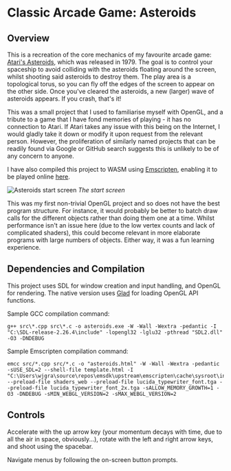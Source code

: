 # Classic Arcade Game: Asteroids
## Overview
This is a recreation of the core mechanics of my favourite arcade game: [Atari's Asteroids](https://en.wikipedia.org/wiki/Asteroids_(video_game)), which was released in 1979. The goal is to control your spaceship to avoid colliding with the asteroids floating around the screen, whilst shooting said asteroids to destroy them. The play area is a topological torus, so you can fly off the edges of the screen to appear on the other side. Once you've cleared the asteroids, a new (larger) wave of asteroids appears. If you crash, that's it!

This was a small project that I used to familiarise myself with OpenGL, and a tribute to a game that I have fond memories of playing - it has no connection to Atari. If Atari takes any issue with this being on the Internet, I would gladly take it down or modify it upon request from the relevant person. However, the proliferation of similarly named projects that can be readily found via Google or GitHub search suggests this is unlikely to be of any concern to anyone.

I have also compiled this project to WASM using [Emscripten](https://emscripten.org/), enabling it to be played online [here](https://wjgrace.co.uk/projects/asteroids/asteroids.html).

![Asteroids start screen](https://www.wjgrace.co.uk/images/asteroids_thumbnail.gif)
*The start screen*

This was my first non-trivial OpenGL project and so does not have the best program structure. For instance, it would probably be better to batch draw calls for the different objects rather than doing them one at a time. Whilst performance isn't an issue here (due to the low vertex counts and lack of complicated shaders), this could become relevant in more elaborate programs with large numbers of objects. Either way, it was a fun learning experience.

## Dependencies and Compilation
This project uses SDL for window creation and input handling, and OpenGL for rendering. The native version uses [Glad](https://glad.dav1d.de/) for loading OpenGL API functions.

Sample GCC compilation command:
```
g++ src\*.cpp src\*.c -o asteroids.exe -W -Wall -Wextra -pedantic -I "C:\SDL-release-2.26.4\include" -lopengl32 -lglu32 -pthread "SDL2.dll" -O3 -DNDEBUG
```
Sample Emscripten compilation command:
```
emcc src/*.cpp src/*.c -o "asteroids.html" -W -Wall -Wextra -pedantic -sUSE_SDL=2 --shell-file template.html -I "C:\Users\wjgra\source\repos\emsdk\upstream\emscripten\cache\sysroot\include" --preload-file shaders_web --preload-file lucida_typewriter_font.tga --preload-file lucida_typewriter_font_2x.tga -sALLOW_MEMORY_GROWTH=1 -O3 -DNDEBUG -sMIN_WEBGL_VERSION=2 -sMAX_WEBGL_VERSION=2
```

## Controls
Accelerate with the up arrow key (your momentum decays with time, due to all the air in space, obviously...), rotate with the left and right arrow keys, and shoot using the spacebar.

Navigate menus by following the on-screen button prompts.